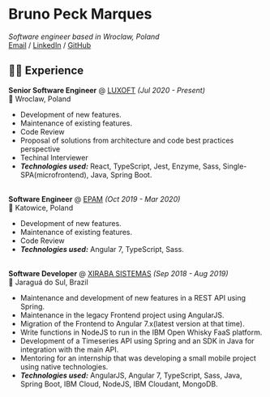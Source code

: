 # Bruno Peck Marques  
_Software engineer based in Wroclaw, Poland_ <br>
[Email](mailto:brunopeckmarques@gmail.com) / [LinkedIn](https://www.linkedin.com/in/bruno-peck-marques/) / [GitHub](https://github.com/bpmarques/)  
## 👨‍💻 Experience
**Senior Software Engineer** @ [LUXOFT](https://www.luxoft.com/) _(Jul 2020 - Present)_ <br>
📍 Wroclaw, Poland <br>
  - Development of new features.
  - Maintenance of existing features.
  - Code Review
  - Proposal of solutions from architecture and code best practices perspective
  - Techinal Interviewer
  - **_Technologies used:_** React, TypeScript, Jest, Enzyme, Sass, Single-SPA(microfrontend), Java, Spring Boot.
<br><br>

**Software Engineer** @ [EPAM](https://www.epam.com/) _(Oct 2019 - Mar 2020)_ <br>
📍 Katowice, Poland <br>
  - Development of new features.
  - Maintenance of existing features.
  - Code Review
  - **_Technologies used:_** Angular 7, TypeScript, Sass.
<br><br>

**Software Developer** @ [XIRABA SISTEMAS](http://xiraba.com.br/) _(Sep 2018 - Aug 2019)_ <br>
📍 Jaraguá do Sul, Brazil <br>
  - Maintenance and development of new features in a REST API using Spring.
  - Maintenance in the legacy Frontend project using AngularJS.
  - Migration of the Frontend to Angular 7.x(latest version at that time).
  - Write functions in NodeJS to run in the IBM Open Whisky FaaS platform.
  - Development of a Timeseries API using Spring and an SDK in Java for integration with the main API.
  - Mentoring for an internship that was developing a small mobile project using native technologies.
  - **_Technologies used:_** AngularJS, Angular 7, TypeScript, Sass, Java, Spring Boot, IBM Cloud, NodeJS, IBM Cloudant, MongoDB.
<br><br>
